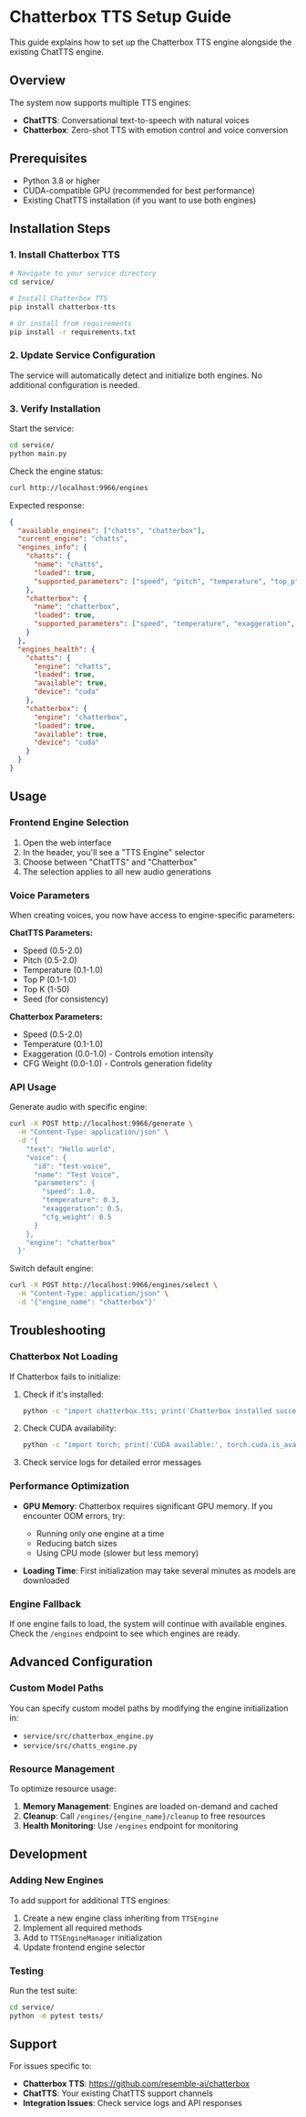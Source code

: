 # Chatterbox TTS Setup Guide

This guide explains how to set up the Chatterbox TTS engine alongside the existing ChatTTS engine.

## Overview

The system now supports multiple TTS engines:
- **ChatTTS**: Conversational text-to-speech with natural voices
- **Chatterbox**: Zero-shot TTS with emotion control and voice conversion

## Prerequisites

- Python 3.8 or higher
- CUDA-compatible GPU (recommended for best performance)
- Existing ChatTTS installation (if you want to use both engines)

## Installation Steps

### 1. Install Chatterbox TTS

```bash
# Navigate to your service directory
cd service/

# Install Chatterbox TTS
pip install chatterbox-tts

# Or install from requirements
pip install -r requirements.txt
```

### 2. Update Service Configuration

The service will automatically detect and initialize both engines. No additional configuration is needed.

### 3. Verify Installation

Start the service:

```bash
cd service/
python main.py
```

Check the engine status:

```bash
curl http://localhost:9966/engines
```

Expected response:
```json
{
  "available_engines": ["chatts", "chatterbox"],
  "current_engine": "chatts",
  "engines_info": {
    "chatts": {
      "name": "chatts",
      "loaded": true,
      "supported_parameters": ["speed", "pitch", "temperature", "top_p", "top_k", "seed"]
    },
    "chatterbox": {
      "name": "chatterbox", 
      "loaded": true,
      "supported_parameters": ["speed", "temperature", "exaggeration", "cfg_weight"]
    }
  },
  "engines_health": {
    "chatts": {
      "engine": "chatts",
      "loaded": true,
      "available": true,
      "device": "cuda"
    },
    "chatterbox": {
      "engine": "chatterbox",
      "loaded": true,
      "available": true,
      "device": "cuda"
    }
  }
}
```

## Usage

### Frontend Engine Selection

1. Open the web interface
2. In the header, you'll see a "TTS Engine" selector
3. Choose between "ChatTTS" and "Chatterbox"
4. The selection applies to all new audio generations

### Voice Parameters

When creating voices, you now have access to engine-specific parameters:

**ChatTTS Parameters:**
- Speed (0.5-2.0)
- Pitch (0.5-2.0)
- Temperature (0.1-1.0)
- Top P (0.1-1.0)
- Top K (1-50)
- Seed (for consistency)

**Chatterbox Parameters:**
- Speed (0.5-2.0)
- Temperature (0.1-1.0)
- Exaggeration (0.0-1.0) - Controls emotion intensity
- CFG Weight (0.0-1.0) - Controls generation fidelity

### API Usage

Generate audio with specific engine:

```bash
curl -X POST http://localhost:9966/generate \
  -H "Content-Type: application/json" \
  -d '{
    "text": "Hello world",
    "voice": {
      "id": "test-voice",
      "name": "Test Voice",
      "parameters": {
        "speed": 1.0,
        "temperature": 0.3,
        "exaggeration": 0.5,
        "cfg_weight": 0.5
      }
    },
    "engine": "chatterbox"
  }'
```

Switch default engine:

```bash
curl -X POST http://localhost:9966/engines/select \
  -H "Content-Type: application/json" \
  -d '{"engine_name": "chatterbox"}'
```

## Troubleshooting

### Chatterbox Not Loading

If Chatterbox fails to initialize:

1. Check if it's installed:
   ```bash
   python -c "import chatterbox.tts; print('Chatterbox installed successfully')"
   ```

2. Check CUDA availability:
   ```bash
   python -c "import torch; print('CUDA available:', torch.cuda.is_available())"
   ```

3. Check service logs for detailed error messages

### Performance Optimization

- **GPU Memory**: Chatterbox requires significant GPU memory. If you encounter OOM errors, try:
  - Running only one engine at a time
  - Reducing batch sizes
  - Using CPU mode (slower but less memory)

- **Loading Time**: First initialization may take several minutes as models are downloaded

### Engine Fallback

If one engine fails to load, the system will continue with available engines. Check the `/engines` endpoint to see which engines are ready.

## Advanced Configuration

### Custom Model Paths

You can specify custom model paths by modifying the engine initialization in:
- `service/src/chatterbox_engine.py`
- `service/src/chatts_engine.py`

### Resource Management

To optimize resource usage:

1. **Memory Management**: Engines are loaded on-demand and cached
2. **Cleanup**: Call `/engines/{engine_name}/cleanup` to free resources
3. **Health Monitoring**: Use `/engines` endpoint for monitoring

## Development

### Adding New Engines

To add support for additional TTS engines:

1. Create a new engine class inheriting from `TTSEngine`
2. Implement all required methods
3. Add to `TTSEngineManager` initialization
4. Update frontend engine selector

### Testing

Run the test suite:

```bash
cd service/
python -m pytest tests/
```

## Support

For issues specific to:
- **Chatterbox TTS**: https://github.com/resemble-ai/chatterbox
- **ChatTTS**: Your existing ChatTTS support channels
- **Integration Issues**: Check service logs and API responses